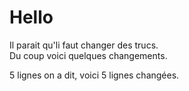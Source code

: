 # Hello

Il parait qu'li faut changer des trucs.  
Du coup voici quelques changements.  

5 lignes on a dit, voici 5 lignes changées.
